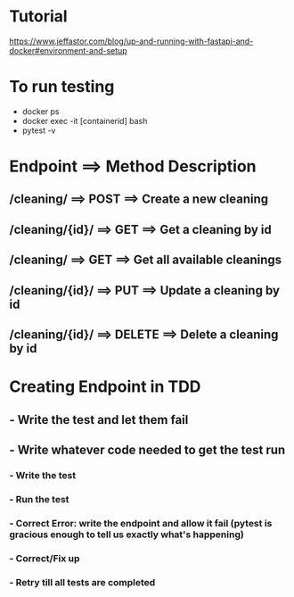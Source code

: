 # Tutorial
https://www.jeffastor.com/blog/up-and-running-with-fastapi-and-docker#environment-and-setup


# To run testing
- docker ps
- docker exec -it [containerid] bash
- pytest -v


# Endpoint ==> Method	Description
## /cleaning/ ==> POST ==> Create a new cleaning
## /cleaning/{id}/ ==>	GET ==>	Get a cleaning by id
## /cleaning/ ==> GET ==> Get all available cleanings
## /cleaning/{id}/ ==>	PUT ==>	Update a cleaning by id
## /cleaning/{id}/ ==>  DELETE ==>	Delete a cleaning by id

# Creating Endpoint in TDD
## - Write the test and let them fail
## - Write whatever code needed to get the test run

### - Write the test
### - Run the test
### - Correct Error: write the endpoint and allow it fail (pytest is gracious enough to tell us exactly what's happening)
### - Correct/Fix up
### - Retry till all tests are completed